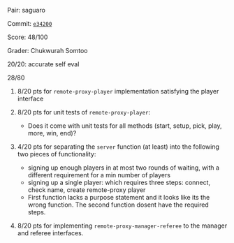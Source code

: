 Pair: saguaro

Commit: [`e34200`](https://github.ccs.neu.edu/CS4500-F21/saguaro/tree/e34200ceb102af87f28ba015e0874b054221c07e) 

Score: 48/100

Grader: Chukwurah Somtoo


20/20: accurate self eval

28/80

1. 8/20 pts for `remote-proxy-player` implementation satisfying the player interface

2. 8/20 pts for unit tests of `remote-proxy-player`:

   - Does it come with unit tests for all methods
     (start, setup, pick, play, more, win, end)?

3. 4/20 pts for separating the `server` function (at least) into the following two pieces of functionality:
   - signing up enough players in at most two rounds of waiting, with a different requirement for a min number of players
   - signing up a single player: which requires three steps: connect, check name, create remote-proxy player
   - First function lacks a purpose statement and it looks like its the wrong function. The second function dosent have the required steps.

4. 8/20 pts for implementing `remote-proxy-manager-referee` to the manager and referee interfaces.

